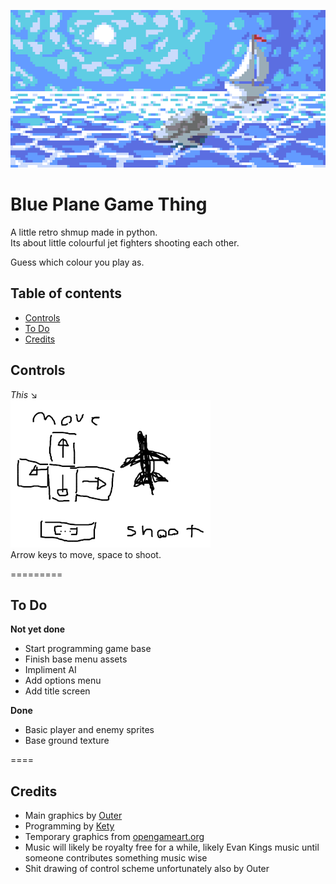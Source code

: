 ![Game logo title thing](placeholder-title.png)
# Blue Plane Game Thing
A little retro shmup made in python.  
Its about little colourful jet fighters shooting each other.  
  
Guess which colour you play as.

## Table of contents
- [Controls](#controls)
- [To Do](#todo)
- [Credits](#credits)  
  


## Controls <a name="controls"></a>
*This* ↘️  
![placeholder controls](placeholder-controls.png)  
Arrow keys to move, space to shoot.

=========
## To Do <a name="todo"></a>
**Not yet done**

- Start programming game base
- Finish base menu assets
- Impliment AI
- Add options menu
- Add title screen 
 
**Done**

- Basic player and enemy sprites
- Base ground texture


====
## Credits <a name="credits"></a>
- Main graphics by [Outer](https://twitter.com/outertoaster)
- Programming by [Kety](https://twitter.com/ketyfolf)
- Temporary graphics from [opengameart.org](http://opengameart.org/)
- Music will likely be royalty free for a while, likely
 Evan Kings music until someone contributes something music wise
- Shit drawing of control scheme unfortunately also by Outer

